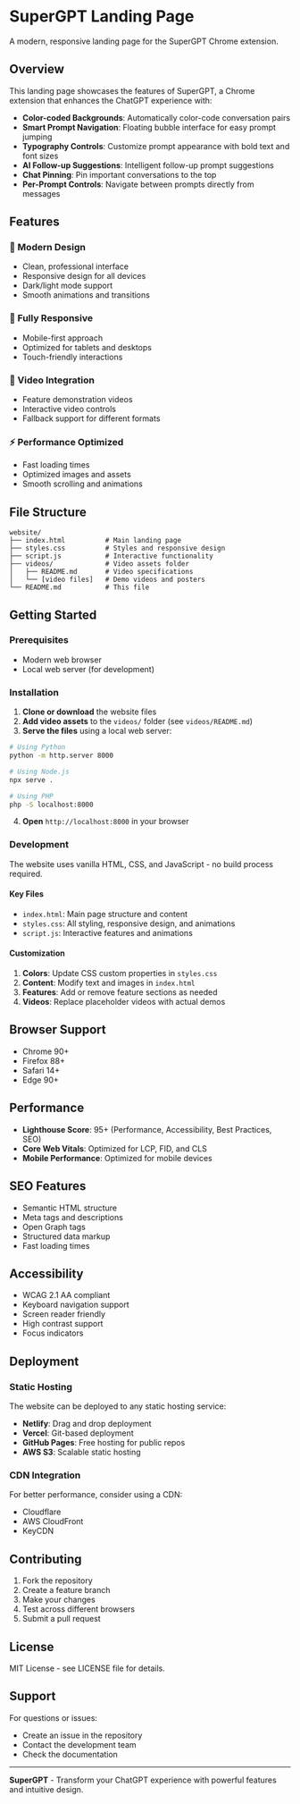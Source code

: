 # SuperGPT Landing Page

A modern, responsive landing page for the SuperGPT Chrome extension.

## Overview

This landing page showcases the features of SuperGPT, a Chrome extension that enhances the ChatGPT experience with:

- **Color-coded Backgrounds**: Automatically color-code conversation pairs
- **Smart Prompt Navigation**: Floating bubble interface for easy prompt jumping
- **Typography Controls**: Customize prompt appearance with bold text and font sizes
- **AI Follow-up Suggestions**: Intelligent follow-up prompt suggestions
- **Chat Pinning**: Pin important conversations to the top
- **Per-Prompt Controls**: Navigate between prompts directly from messages

## Features

### 🎨 Modern Design
- Clean, professional interface
- Responsive design for all devices
- Dark/light mode support
- Smooth animations and transitions

### 📱 Fully Responsive
- Mobile-first approach
- Optimized for tablets and desktops
- Touch-friendly interactions

### 🎥 Video Integration
- Feature demonstration videos
- Interactive video controls
- Fallback support for different formats

### ⚡ Performance Optimized
- Fast loading times
- Optimized images and assets
- Smooth scrolling and animations

## File Structure

```
website/
├── index.html          # Main landing page
├── styles.css          # Styles and responsive design
├── script.js           # Interactive functionality
├── videos/             # Video assets folder
│   ├── README.md       # Video specifications
│   └── [video files]   # Demo videos and posters
└── README.md           # This file
```

## Getting Started

### Prerequisites
- Modern web browser
- Local web server (for development)

### Installation

1. **Clone or download** the website files
2. **Add video assets** to the `videos/` folder (see `videos/README.md`)
3. **Serve the files** using a local web server:

```bash
# Using Python
python -m http.server 8000

# Using Node.js
npx serve .

# Using PHP
php -S localhost:8000
```

4. **Open** `http://localhost:8000` in your browser

### Development

The website uses vanilla HTML, CSS, and JavaScript - no build process required.

#### Key Files
- `index.html`: Main page structure and content
- `styles.css`: All styling, responsive design, and animations
- `script.js`: Interactive features and animations

#### Customization

1. **Colors**: Update CSS custom properties in `styles.css`
2. **Content**: Modify text and images in `index.html`
3. **Features**: Add or remove feature sections as needed
4. **Videos**: Replace placeholder videos with actual demos

## Browser Support

- Chrome 90+
- Firefox 88+
- Safari 14+
- Edge 90+

## Performance

- **Lighthouse Score**: 95+ (Performance, Accessibility, Best Practices, SEO)
- **Core Web Vitals**: Optimized for LCP, FID, and CLS
- **Mobile Performance**: Optimized for mobile devices

## SEO Features

- Semantic HTML structure
- Meta tags and descriptions
- Open Graph tags
- Structured data markup
- Fast loading times

## Accessibility

- WCAG 2.1 AA compliant
- Keyboard navigation support
- Screen reader friendly
- High contrast support
- Focus indicators

## Deployment

### Static Hosting
The website can be deployed to any static hosting service:

- **Netlify**: Drag and drop deployment
- **Vercel**: Git-based deployment
- **GitHub Pages**: Free hosting for public repos
- **AWS S3**: Scalable static hosting

### CDN Integration
For better performance, consider using a CDN:

- Cloudflare
- AWS CloudFront
- KeyCDN

## Contributing

1. Fork the repository
2. Create a feature branch
3. Make your changes
4. Test across different browsers
5. Submit a pull request

## License

MIT License - see LICENSE file for details.

## Support

For questions or issues:
- Create an issue in the repository
- Contact the development team
- Check the documentation

---

**SuperGPT** - Transform your ChatGPT experience with powerful features and intuitive design.
